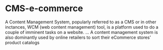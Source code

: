 # CMS-e-commerce
 A Content Management System, popularly referred to as a CMS or in other inctances, WCM (web content management) tool, is a platform used to do a couple of imminent tasks on a website. ... A content management system is also dominantly used by online retailers to sort their eCommerce stores' product catalogs
